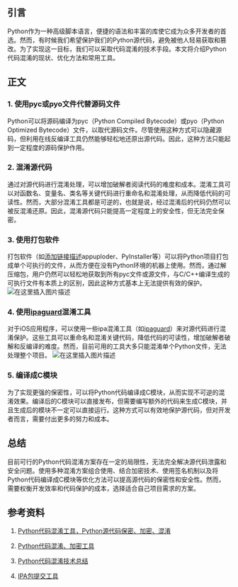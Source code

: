 ﻿
## 引言

Python作为一种高级脚本语言，便捷的语法和丰富的库使它成为众多开发者的首选。然而，有时候我们希望保护我们的Python源代码，避免被他人轻易获取和篡改。为了实现这一目标，我们可以采取代码混淆的技术手段。本文将介绍Python代码混淆的现状、优化方法和常用工具。

## 正文

### 1. 使用pyc或pyo文件代替源码文件

Python可以将源码编译为pyc（Python Compiled Bytecode）或pyo（Python Optimized Bytecode）文件，以取代源码文件。尽管使用这种方式可以隐藏源码，但利用在线反编译工具仍然能够轻松地还原出源代码。因此，这种方法只能起到一定程度的源码保护作用。

### 2. 混淆源代码

通过对源代码进行混淆处理，可以增加破解者阅读代码的难度和成本。混淆工具可以对函数名、变量名、类名等关键代码进行重命名和混淆处理，从而降低代码的可读性。然而，大部分混淆工具都是可逆的，也就是说，经过混淆后的代码仍然可以被反混淆还原。因此，混淆源代码只能提高一定程度上的安全性，但无法完全保密。

### 3. 使用打包软件

打包软件（如[添加链接描述](https://appuploader.net/)appuploder、PyInstaller等）可以将Python项目打包成单个可执行的文件，从而方便在没有Python环境的机器上使用。然而，通过解压缩包，用户仍然可以轻松地获取到所有pyc文件或源文件，与C/C++编译生成的可执行文件有本质上的区别，因此这种方式基本上无法提供有效的保护。
![在这里插入图片描述](https://img-blog.csdnimg.cn/direct/1e23c506b83b4c0a9f480c9e488290cf.png)


### 4. 使用[ipaguard](https://ipaguard.com/)混淆工具

对于iOS应用程序，可以使用一些ipa混淆工具（如[ipaguard](https://ipaguard.com/)）来对源代码进行混淆保护。这些工具可以重命名和混淆关键代码，降低代码的可读性，增加破解者破解和反编译的难度。然而，目前可用的工具大多只能混淆单个Python文件，无法处理整个项目。
![在这里插入图片描述](https://img-blog.csdnimg.cn/direct/2951764a39c54333b6c233139c08eae5.png)

### 5. 编译成C模块

为了实现更强的保密性，可以将Python代码编译成C模块，从而实现不可逆的混淆效果。编译后的C模块可以直接发布，但需要编写额外的代码来生成C模块，并且生成后的模块不一定可以直接运行。这种方式可以有效地保护源代码，但对开发者而言，需要付出更多的努力和成本。

## 总结

目前可行的Python代码混淆方案存在一定的局限性，无法完全解决源代码泄露和安全问题。使用多种混淆方案组合使用、结合加密技术、使用签名机制以及将Python代码编译成C模块等优化方法可以提高源代码的保密性和安全性。然而，需要权衡开发效率和代码保护的成本，选择适合自己项目需求的方案。

## 参考资料

1. [Python代码混淆工具，Python源代码保密、加密、混淆](https://ipaguard.com/)

2. [Python代码混淆、加密工具](https://ipaguard.com/)

3. [Python代码混淆技术总结](https://ipaguard.com/)
4. [IPA包提交工具](https://appuploader.net/)

